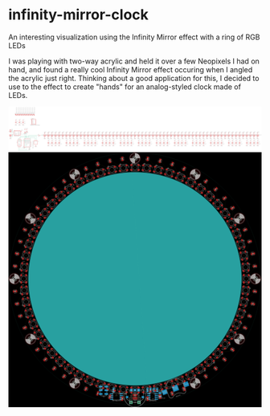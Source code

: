 # infinity-mirror-clock
An interesting visualization using the Infinity Mirror effect with a ring of RGB LEDs

I was playing with two-way acrylic and held it over a few Neopixels I had on hand, and found a really cool Infinity Mirror effect occuring when I angled the acrylic just right. Thinking about a good application for this, I decided to use to the effect to create "hands" for an analog-styled clock made of LEDs.

![schematic](infinity-mirror-clock-schematic.png)
![board](infinity-mirror-clock-board.png)
